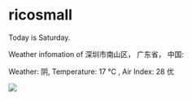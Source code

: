 # ricosmall

Today is Saturday.

Weather infomation of 深圳市南山区， 广东省， 中国: 

Weather: 阴, Temperature: 17 ℃ , Air Index: 28 优

<img src="https://github-readme-stats.vercel.app/api?username=ricosmall&show_icons=true" />
